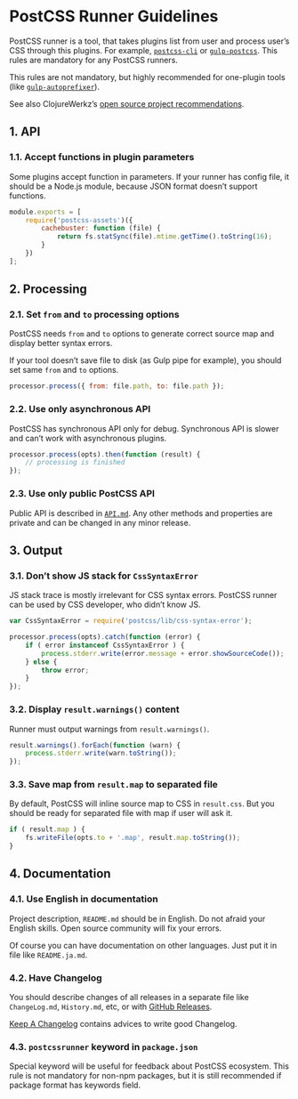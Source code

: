 # PostCSS Runner Guidelines

PostCSS runner is a tool, that takes plugins list from user and process
user’s CSS through this plugins. For example, [`postcss-cli`]
or [`gulp-postcss`]. This rules are mandatory for any PostCSS runners.

This rules are not mandatory, but highly recommended for one-plugin tools
(like [`gulp-autoprefixer`]).

See also ClojureWerkz’s [open source project recommendations].

[open source project recommendations]:  http://blog.clojurewerkz.org/blog/2013/04/20/how-to-make-your-open-source-project-really-awesome/
[`gulp-autoprefixer`]: https://github.com/sindresorhus/gulp-autoprefixer
[`gulp-postcss`]:      https://github.com/w0rm/gulp-postcss
[`postcss-cli`]:       https://github.com/code42day/postcss-cli

## 1. API

### 1.1. Accept functions in plugin parameters

Some plugins accept function in parameters. If your runner has config file,
it should be a Node.js module, because JSON format doesn’t support functions.

```js
module.exports = [
    require('postcss-assets')({
        cachebuster: function (file) {
            return fs.statSync(file).mtime.getTime().toString(16);
        }
    })
];
```

## 2. Processing

### 2.1. Set `from` and `to` processing options

PostCSS needs `from` and `to` options to generate correct source map
and display better syntax errors.

If your tool doesn’t save file to disk (as Gulp pipe for example),
you should set same `from` and `to` options.

```js
processor.process({ from: file.path, to: file.path });
```

### 2.2. Use only asynchronous API

PostCSS has synchronous API only for debug. Synchronous API is slower
and can’t work with asynchronous plugins.

```js
processor.process(opts).then(function (result) {
    // processing is finished
});
```

### 2.3. Use only public PostCSS API

Public API is described in [`API.md`]. Any other methods and properties
are private and can be changed in any minor release.

[`API.md`]: https://github.com/postcss/postcss/blob/master/API.md

## 3. Output

### 3.1. Don’t show JS stack for `CssSyntaxError`

JS stack trace is mostly irrelevant for CSS syntax errors.
PostCSS runner can be used by CSS developer, who didn’t know JS.

```js
var CssSyntaxError = require('postcss/lib/css-syntax-error');

processor.process(opts).catch(function (error) {
    if ( error instanceof CssSyntaxError ) {
        process.stderr.write(error.message + error.showSourceCode());
    } else {
        throw error;
    }
});
```

### 3.2. Display `result.warnings()` content

Runner must output warnings from `result.warnings()`.

```js
result.warnings().forEach(function (warn) {
    process.stderr.write(warn.toString());
});
```

### 3.3. Save map from `result.map` to separated file

By default, PostCSS will inline source map to CSS in `result.css`.
But you should be ready for separated file with map if user will ask it.

```js
if ( result.map ) {
    fs.writeFile(opts.to + '.map', result.map.toString());
}
```

## 4. Documentation

### 4.1. Use English in documentation

Project description, `README.md` should be in English. Do not afraid your
English skills. Open source community will fix your errors.

Of course you can have documentation on other languages. Just put it in file
like `README.ja.md`.

### 4.2. Have Changelog

You should describe changes of all releases in a separate file like
`ChangeLog.md`, `History.md`, etc, or with [GitHub Releases].

[Keep A Changelog] contains advices to write good Changelog.

[Keep A Changelog]: http://keepachangelog.com/
[GitHub Releases]:  https://help.github.com/articles/creating-releases/

### 4.3. `postcssrunner` keyword in `package.json`

Special keyword will be useful for feedback about PostCSS ecosystem.
This rule is not mandatory for non-npm packages, but it is still recommended
if package format has keywords field.

